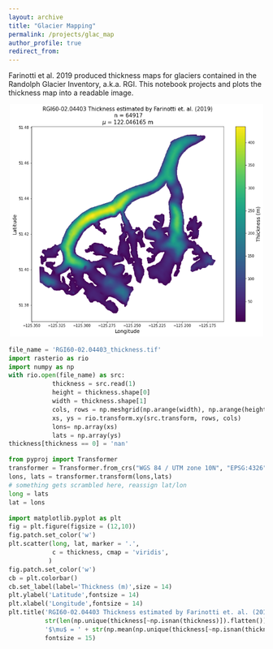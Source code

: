 ```yaml
---
layout: archive
title: "Glacier Mapping"
permalink: /projects/glac_map
author_profile: true
redirect_from:
---
```

Farinotti et al. 2019 produced thickness maps for glaciers contained in the Randolph Glacier Inventory, a.k.a. RGI. This notebook projects and plots the thickness map into a readable image.
<p align="center">
  <img src="/images/glac_map.png" width = "500" />
</p>

```python
file_name = 'RGI60-02.04403_thickness.tif'
import rasterio as rio
import numpy as np
with rio.open(file_name) as src:
            thickness = src.read(1)
            height = thickness.shape[0]
            width = thickness.shape[1]
            cols, rows = np.meshgrid(np.arange(width), np.arange(height))
            xs, ys = rio.transform.xy(src.transform, rows, cols)
            lons= np.array(xs)
            lats = np.array(ys)
thickness[thickness == 0] = 'nan'
```
```python
from pyproj import Transformer
transformer = Transformer.from_crs("WGS 84 / UTM zone 10N", "EPSG:4326")
lons, lats = transformer.transform(lons,lats)
# something gets scrambled here, reassign lat/lon
long = lats
lat = lons
```

```python
import matplotlib.pyplot as plt
fig = plt.figure(figsize = (12,10))
fig.patch.set_color('w')
plt.scatter(long, lat, marker = '.',
            c = thickness, cmap = 'viridis',
           )
fig.patch.set_color('w')
cb = plt.colorbar()
cb.set_label(label='Thickness (m)',size = 14)
plt.ylabel('Latitude',fontsize = 14)
plt.xlabel('Longitude',fontsize = 14)
plt.title('RGI60-02.04403 Thickness estimated by Farinotti et. al. (2019)\n n = ' +
          str(len(np.unique(thickness[~np.isnan(thickness)]).flatten()))+'\n' +
          '$\mu$ = ' + str(np.mean(np.unique(thickness[~np.isnan(thickness)]))) + ' m',
          fontsize = 15)
```
